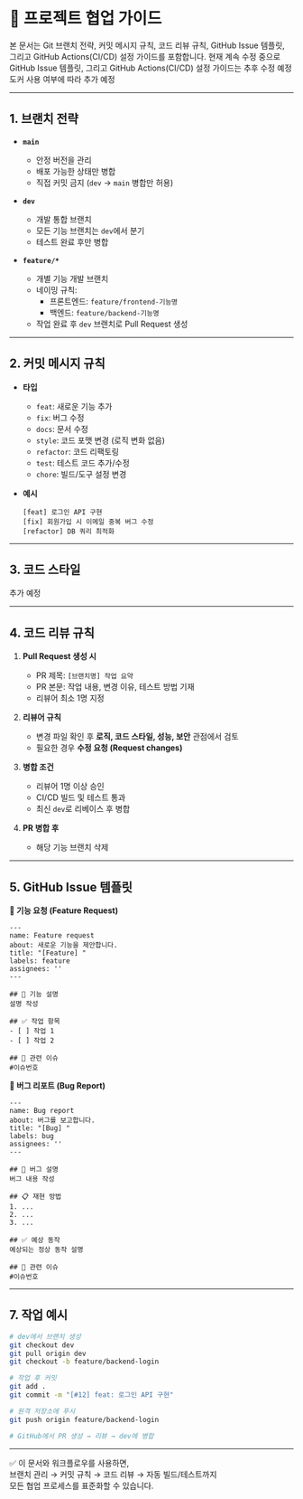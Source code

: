 # 🌱 프로젝트 협업 가이드

본 문서는 Git 브랜치 전략, 커밋 메시지 규칙, 코드 리뷰 규칙, GitHub Issue 템플릿, 그리고 GitHub Actions(CI/CD) 설정 가이드를 포함합니다.
현재 계속 수정 중으로 GitHub Issue 템플릿, 그리고 GitHub Actions(CI/CD) 설정 가이드는 추후 수정 예정
도커 사용 여부에 따라 추가 예정

---

## 1. 브랜치 전략

- **`main`**
  - 안정 버전을 관리
  - 배포 가능한 상태만 병합
  - 직접 커밋 금지 (`dev` → `main` 병합만 허용)

- **`dev`**
  - 개발 통합 브랜치
  - 모든 기능 브랜치는 `dev`에서 분기
  - 테스트 완료 후만 병합

- **`feature/*`**
  - 개별 기능 개발 브랜치
  - 네이밍 규칙:
    - 프론트엔드: `feature/frontend-기능명`
    - 백엔드: `feature/backend-기능명`
  - 작업 완료 후 `dev` 브랜치로 Pull Request 생성

---

## 2. 커밋 메시지 규칙

- **타입**
  - `feat`: 새로운 기능 추가
  - `fix`: 버그 수정
  - `docs`: 문서 수정
  - `style`: 코드 포맷 변경 (로직 변화 없음)
  - `refactor`: 코드 리팩토링
  - `test`: 테스트 코드 추가/수정
  - `chore`: 빌드/도구 설정 변경

- **예시**
  ```
  [feat] 로그인 API 구현
  [fix] 회원가입 시 이메일 중복 버그 수정
  [refactor] DB 쿼리 최적화
  ```

---

## 3. 코드 스타일

추가 예정

---

## 4. 코드 리뷰 규칙

1. **Pull Request 생성 시**
   - PR 제목: `[브랜치명] 작업 요약`
   - PR 본문: 작업 내용, 변경 이유, 테스트 방법 기재
   - 리뷰어 최소 1명 지정

2. **리뷰어 규칙**
   - 변경 파일 확인 후 **로직, 코드 스타일, 성능, 보안** 관점에서 검토
   - 필요한 경우 **수정 요청 (Request changes)**

3. **병합 조건**
   - 리뷰어 1명 이상 승인
   - CI/CD 빌드 및 테스트 통과
   - 최신 `dev`로 리베이스 후 병합

4. **PR 병합 후**
   - 해당 기능 브랜치 삭제

---

## 5. GitHub Issue 템플릿

**📄 기능 요청 (Feature Request)**

```
---
name: Feature request
about: 새로운 기능을 제안합니다.
title: "[Feature] "
labels: feature
assignees: ''
---

## 📌 기능 설명
설명 작성

## ✅ 작업 항목
- [ ] 작업 1
- [ ] 작업 2

## 🔗 관련 이슈
#이슈번호
```

**🐞 버그 리포트 (Bug Report)**

```
---
name: Bug report
about: 버그를 보고합니다.
title: "[Bug] "
labels: bug
assignees: ''
---

## 🐞 버그 설명
버그 내용 작성

## 📋 재현 방법
1. ...
2. ...
3. ...

## ✅ 예상 동작
예상되는 정상 동작 설명

## 🔗 관련 이슈
#이슈번호
```

---
<!--
## 6. GitHub Actions (CI/CD)

아래 예시는 **Spring Boot + React** 프로젝트를 대상으로  
PR 생성 시 **백엔드 빌드/테스트**와 **프론트엔드 빌드 검사**를 자동 실행하는 워크플로우입니다.

`.github/workflows/ci.yml`
```yaml
name: CI

on:
  pull_request:
    branches: [ "dev" ]

jobs:
  backend:
    name: Backend Build & Test
    runs-on: ubuntu-latest
    steps:
      - uses: actions/checkout@v3
      - name: Set up JDK 17
        uses: actions/setup-java@v3
        with:
          java-version: '17'
          distribution: 'temurin'
      - name: Build with Gradle
        working-directory: backend
        run: ./gradlew build

  frontend:
    name: Frontend Build
    runs-on: ubuntu-latest
    steps:
      - uses: actions/checkout@v3
      - name: Set up Node.js
        uses: actions/setup-node@v3
        with:
          node-version: '20'
      - name: Install dependencies
        working-directory: frontend
        run: npm install
      - name: Build React app
        working-directory: frontend
        run: npm run build
```

---
-->
## 7. 작업 예시

```bash
# dev에서 브랜치 생성
git checkout dev
git pull origin dev
git checkout -b feature/backend-login

# 작업 후 커밋
git add .
git commit -m "[#12] feat: 로그인 API 구현"

# 원격 저장소에 푸시
git push origin feature/backend-login

# GitHub에서 PR 생성 → 리뷰 → dev에 병합
```

---

✅ 이 문서와 워크플로우를 사용하면,  
브랜치 관리 → 커밋 규칙 → 코드 리뷰 → 자동 빌드/테스트까지  
모든 협업 프로세스를 표준화할 수 있습니다.
